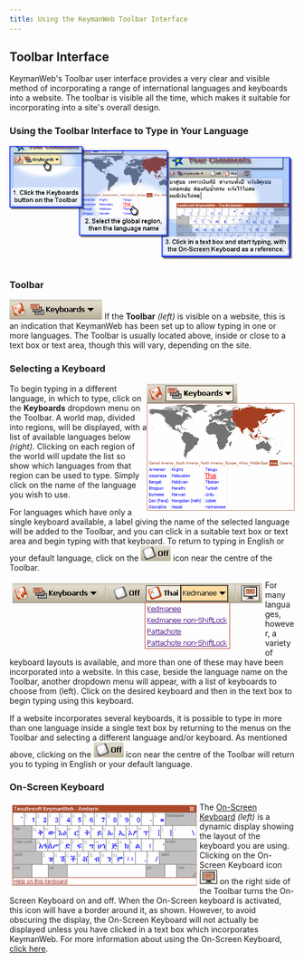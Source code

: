 ```yaml
---
title: Using the KeymanWeb Toolbar Interface
---
```

## Toolbar Interface

KeymanWeb's Toolbar user interface provides a very clear and visible
method of incorporating a range of international languages and keyboards
into a website. The toolbar is visible all the time, which makes it
suitable for incorporating into a site's overall design.

### Using the Toolbar Interface to Type in Your Language

![](images/ui-tb-step123.gif)

### Toolbar

![](images/ui-tb-control.gif) If the **Toolbar** *(left)* is visible on a website, this is an
indication that KeymanWeb has been set up to allow typing in one or more
languages. The Toolbar is usually located above, inside or close to a
text box or text area, though this will vary, depending on the site.

### Selecting a Keyboard

<img src="images/ui-tb-control2.gif" style="display:block; float:right;"/>

To begin typing in a different language, in which to type, click on the
**Keyboards** dropdown menu on the Toolbar. A world map, divided into
regions, will be displayed, with a list of available languages below
*(right)*. Clicking on each region of the world will update the list so
show which languages from that region can be used to type. Simply click
on the name of the language you wish to use.

For languages which have only a single keyboard available, a label
giving the name of the selected language will be added to the Toolbar,
and you can click in a suitable text box or text area and begin typing
with that keyboard. To return to typing in English or your default
language, click on the ![Off](images/ui-tb-control5.gif) icon near the
centre of the Toolbar.

<img src="images/ui-tb-control4.gif" style="display:block; float:left; padding: 5px;"/>

For many languages, however, a variety of keyboard layouts is available,
and more than one of these may have been incorporated into a website. In
this case, beside the language name on the Toolbar, another dropdown
menu will appear, with a list of keyboards to choose from (left). Click
on the desired keyboard and then in the text box to begin typing using
this keyboard.

If a website incorporates several keyboards, it is possible to type in
more than one language inside a single text box by returning to the
menus on the Toolbar and selecting a different language and/or keyboard.
As mentioned above, clicking on the ![Off](images/ui-tb-control5.gif)
icon near the centre of the Toolbar will return you to typing in English
or your default language.

### On-Screen Keyboard

<img src="images/ui-osk.gif" style="display:block; float:left; padding:5px;"/>

The [On-Screen Keyboard](osk) *(left)* is a dynamic display showing the
layout of the keyboard you are using. Clicking on the On-Screen Keyboard
icon ![](images/ui-tb-control6.gif) on the right side of the Toolbar
turns the On-Screen Keyboard on and off. When the On-Screen keyboard is
activated, this icon will have a border around it, as shown. However, to
avoid obscuring the display, the On-Screen Keyboard will not actually be
displayed unless you have clicked in a text box which incorporates
KeymanWeb. For more information about using the On-Screen Keyboard,
[click here](osk).

